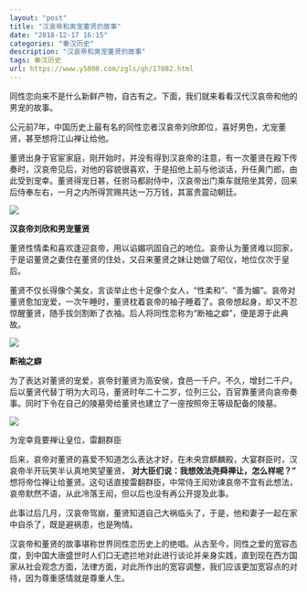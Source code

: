 ```yaml
---
layout: "post"
title: "汉哀帝和男宠董贤的故事"
date: "2018-12-17 16:15"
categories: "秦汉历史"
description: "汉哀帝和男宠董贤的故事"
tags: 秦汉历史
url: https://www.y5000.com/zgls/qh/17082.html
---
```






同性恋向来不是什么新鲜产物，自古有之。下面，我们就来看看汉代汉哀帝和他的男宠的故事。

公元前7年，中国历史上最有名的同性恋者汉哀帝刘欣即位，喜好男色，尤宠董贤，甚至想将江山禅让给他。

董贤出身于官宦家庭，刚开始时，并没有得到汉哀帝的注意，有一次董贤在殿下传奏时，汉哀帝见后，对他的容貌很喜欢，于是招他上前与他谈话，升任黄门郎，由此受到宠幸。董贤得宠日甚，任驸马都尉侍中，汉哀帝出门乘车就陪坐其旁，回来后侍奉左右，一月之内所得赏赐共达一万万钱，其富贵震动朝廷。

![](https://img.y5000.com/uploads/allimg/170315/1411196443-0.jpg)

**汉哀帝刘欣和男宠董贤**

董贤性情柔和喜欢逢迎哀帝，用以谄媚巩固自己的地位。哀帝认为董贤难以回家，于是诏董贤之妻住在董贤的住处，又召来董贤之妹让她做了昭仪，地位仅次于皇后。

董贤不仅长得像个美女，言谈举止也十足像个女人，“性柔和”、“善为媚”。哀帝对董贤愈加宠爱，一次午睡时，董贤枕着哀帝的袖子睡着了。哀帝想起身，却又不忍惊醒董贤，随手拔剑割断了衣袖。后人将同性恋称为“断袖之癖”，便是源于此典故。

![](https://img.y5000.com/uploads/allimg/170315/1411194I0-1.jpg)

**断袖之癖**

为了表达对董贤的宠爱，哀帝封董贤为高安侯，食邑一千户。不久，增封二千户。后以董贤代替丁明为大司马，董贤时年二十二岁，位列三公，百官靠董贤向哀帝奏事。同时下令在自己的陵墓旁给董贤也建立了一座按照帝王等级配备的陵墓。

![](https://img.y5000.com/uploads/allimg/170315/1411191124-2.jpg)

为宠幸竟要禅让皇位，雷翻群臣

后来，哀帝对董贤的喜爱不知道怎么表达才好，在未央宫麒麟殿，大宴群臣时，汉哀帝半开玩笑半认真地笑望董贤， **对大臣们说：我想效法尧舜禅让，怎么样呢？”**
想将帝位禅让给董贤。这句话直接雷翻群臣，中常侍王闳劝谏哀帝不宜有此想法，哀帝默然不语，从此冷落王闳，但以后也没有再公开提及此事。

此事过后几月，汉哀帝驾崩，董贤知道自己大祸临头了，于是，他和妻子一起在家中自杀了，既是避祸患，也是殉情。

汉哀帝和董贤的故事堪称世界同性恋历史上的绝唱。从古至今，同性之爱的宽容态度，到中国大唐盛世时人们口无遮拦地对此进行谈论并亲身实践，直到现在西方国家从社会观念方面，法律方面，对此所作出的宽容调整，我们应该更加宽容点的对待，因为尊重感情就是尊重人生。
